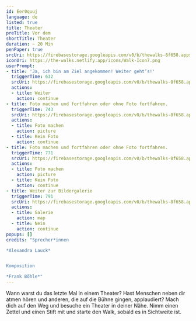 ```yaml
---
id: Eer0quuj
language: de
listed: true
title: Theater
preTitle: Vor dem
shortTitle: Theater
duration: ~ 20 Min
penPaper: true
srcUri: https://firebasestorage.googleapis.com/v0/b/thewalks-8f658.appspot.com/o/mp3%2Fv0%2Fde_Eer0quuj%2Fde_Eer0quuj.mp3?alt=media&token=7f363b6f-032e-4bed-9c14-2581cee96c29
iconUri: https://the-walks.netlify.app/icons/Walk-Icon7.png
userPrompt:
- title: 'Ja, ich bin am Ziel angekommen! Weiter geht’s!'
  triggerTime: 632
  srcUri: https://firebasestorage.googleapis.com/v0/b/thewalks-8f658.appspot.com/o/mp3%2Fv0%2Fde_Eer0quuj%2Fde_Eer0quuj_loop_1.mp3?alt=media&token=d5ae65db-cdd5-4d16-974b-2337da49711d
  actions:
  - title: Weiter
    action: continue
- title: Foto machen und fortfahren oder ohne Foto fortfahren.
  triggerTime: 743
  srcUri: https://firebasestorage.googleapis.com/v0/b/thewalks-8f658.appspot.com/o/mp3%2Fv0%2Fde_Eer0quuj%2Fde_Eer0quuj_loop_2.mp3?alt=media&token=06c94fbf-df5a-4e56-84bf-1798ae46b08f
  actions:
  - title: Foto machen
    action: picture
  - title: Kein Foto
    action: continue
- title: Foto machen und fortfahren oder ohne Foto fortfahren.
  triggerTime: 771
  srcUri: https://firebasestorage.googleapis.com/v0/b/thewalks-8f658.appspot.com/o/mp3%2Fv0%2Fde_Eer0quuj%2Fde_Eer0quuj_loop_3.mp3?alt=media&token=1b47c2d6-0ff0-456d-9cd7-23734926441e
  actions:
  - title: Foto machen
    action: picture
  - title: Kein Foto
    action: continue
- title: Weiter zur Bildergalerie
  triggerTime: 791
  srcUri: https://firebasestorage.googleapis.com/v0/b/thewalks-8f658.appspot.com/o/static%2Fmedias%2Fmulti_Zeubeel8_loop.mp3?alt=media&token=88349085-3303-48b9-bdc6-fd7b09519a26
  actions:
  - title: Galerie
    action: map
  - title: Nein
    action: continue
popups: []
credits: "Sprecher*innen

*Alexandra Lauck*


Komposition

*Frank Böhle*"
---
```

Wann warst du das letzte Mal in einem Theater? Hast Menschen neben dir atmen hören und anderen, die auf die Bühne gingen, applaudiert? Mach dich auf den Weg und besuche ein Theater in deiner Nähe. Nimm einen Zettel und einen Stift mit und starte den Walk, sobald es in Sichtweite ist.
